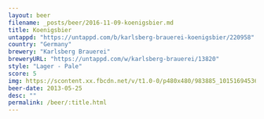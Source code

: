 ```yaml
---
layout: beer
filename: _posts/beer/2016-11-09-koenigsbier.md
title: Koenigsbier
untappd: "https://untappd.com/b/karlsberg-brauerei-koenigsbier/220958"
country: "Germany"
brewery: "Karlsberg Brauerei"
breweryURL: "https://untappd.com/w/karlsberg-brauerei/13820"
style: "Lager - Pale"
score: 5
img: https://scontent.xx.fbcdn.net/v/t1.0-0/p480x480/983885_10151694536943745_1632093000_n.jpg?oh=5767a25b6c58c396aee6de7fc08a6529&oe=591C3412
beer-date: 2013-05-25
desc: ""
permalink: /beer/:title.html
---
```

